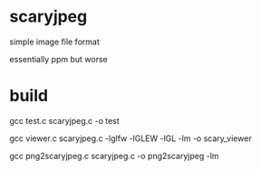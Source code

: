 # scaryjpeg
simple image file format

essentially ppm but worse

# build 
gcc test.c scaryjpeg.c -o test

gcc viewer.c scaryjpeg.c -lglfw -lGLEW -lGL -lm -o scary_viewer

gcc png2scaryjpeg.c scaryjpeg.c -o png2scaryjpeg -lm
